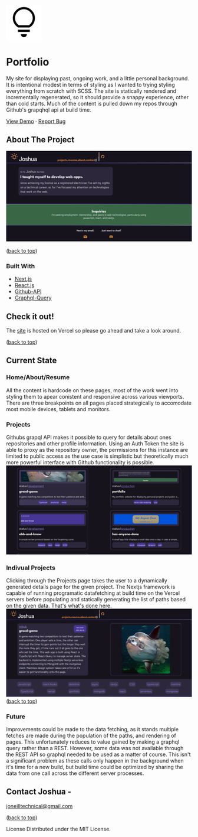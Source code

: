 [![Logo](public/favicon.svg)](https://github.com/CarpentersKeys)

# Portfolio
My site for displaying past, ongoing work, and a little personal background. It is intentional modest in terms of styling as I wanted to trying styling everything from scratch with SCSS. The site is statically rendered and incrementally regenerated, so it should provide a snappy experience, other than cold starts. Much of the content is pulled down my repos through Github's grapqhql api at build time.
  
[View Demo](https://joneilltechnicalportfolio.vercel.app/) · [Report Bug](https://github.com/CarpentersKeys/greed-game/issues)

## About The Project 
![Image](public/port1.png)

([back to top](#top))

### Built With 
* [Next.js](https://nextjs.org/) 
* [React.js](https://reactjs.org/) 
* [Github-API](https://docs.github.com/en/graphql)
* [Graphql-Query](https://graphql.org/)


## Check it out!
The [site](https://joneilltechnicalportfolio.vercel.app/) is hosted on Vercel so please go ahead and take a look around.

([back to top](#top))

## Current State
### Home/About/Resume
All the content is hardcode on these pages, most of the work went into styling them to apear conistent and responsive across various viewports. There are three breakpoints on all pages placed strategically to accomodate most mobile devices, tablets and monitors.
### Projects
Githubs grapql API makes it possible to query for details about ones repositories and other profile information. Using an Auth Token the site is able to proxy as the repository owner, the permissions for this instance are limited to public access as the use case is simplistic but theoretically much more powerful interface with Github functionality is possible.
![Image](public/port2.png)
### Indivual Projects
Clicking through the Projects page takes the user to a dynamically generated details page for the given project. The Nextjs framework is capable of running programatic datafetching at build time on the Vercel servers before populating and statically generating the list of paths based on the given data. That's what's done here.
![Image](public/port3.png)
([back to top](#top))
### Future
Improvements could be made to the data fetching, as it stands multiple fetches are made during the population of the paths, and rendering of pages. This unfortunately reduces to value gained by making a graphql query rather than a REST. However, some data was not available through the REST API so graphql needed to be used as a matter of course. This isn't a significant problem as these calls only happen in the background when it's time for a new build, but build time could be optimized by sharing the data from one call across the different server processes.

## Contact Joshua - 
joneilltechnical@gmail.com

([back to top](#top))

License Distributed under the MIT License.